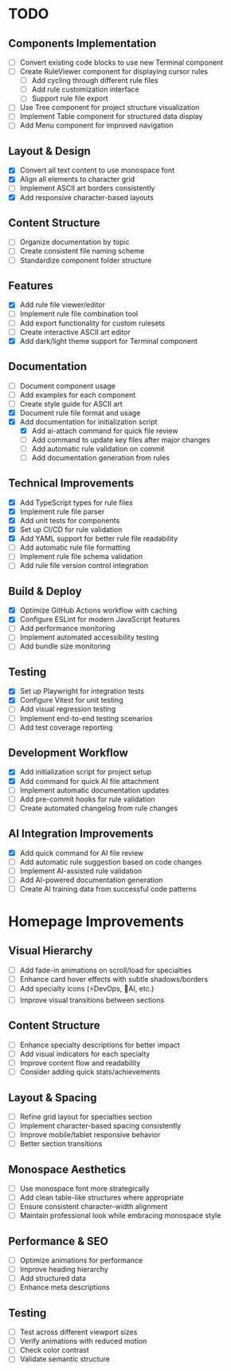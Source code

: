 # TODO

## Components Implementation

- [ ] Convert existing code blocks to use new Terminal component
- [ ] Create RuleViewer component for displaying cursor rules
  - [ ] Add cycling through different rule files
  - [ ] Add rule customization interface
  - [ ] Support rule file export
- [ ] Use Tree component for project structure visualization
- [ ] Implement Table component for structured data display
- [ ] Add Menu component for improved navigation

## Layout & Design

- [x] Convert all text content to use monospace font
- [x] Align all elements to character grid
- [ ] Implement ASCII art borders consistently
- [x] Add responsive character-based layouts

## Content Structure

- [ ] Organize documentation by topic
- [ ] Create consistent file naming scheme
- [ ] Standardize component folder structure

## Features

- [x] Add rule file viewer/editor
- [ ] Implement rule file combination tool
- [ ] Add export functionality for custom rulesets
- [ ] Create interactive ASCII art editor
- [x] Add dark/light theme support for Terminal component

## Documentation

- [ ] Document component usage
- [ ] Add examples for each component
- [ ] Create style guide for ASCII art
- [x] Document rule file format and usage
- [x] Add documentation for initialization script
  - [x] Add ai-attach command for quick file review
  - [ ] Add command to update key files after major changes
  - [ ] Add automatic rule validation on commit
  - [ ] Add documentation generation from rules

## Technical Improvements

- [x] Add TypeScript types for rule files
- [x] Implement rule file parser
- [x] Add unit tests for components
- [x] Set up CI/CD for rule validation
- [x] Add YAML support for better rule file readability
- [ ] Add automatic rule file formatting
- [ ] Implement rule file schema validation
- [ ] Add rule file version control integration

## Build & Deploy

- [x] Optimize GitHub Actions workflow with caching
- [x] Configure ESLint for modern JavaScript features
- [ ] Add performance monitoring
- [ ] Implement automated accessibility testing
- [ ] Add bundle size monitoring

## Testing

- [x] Set up Playwright for integration tests
- [x] Configure Vitest for unit testing
- [ ] Add visual regression testing
- [ ] Implement end-to-end testing scenarios
- [ ] Add test coverage reporting

## Development Workflow

- [x] Add initialization script for project setup
- [x] Add command for quick AI file attachment
- [ ] Implement automatic documentation updates
- [ ] Add pre-commit hooks for rule validation
- [ ] Create automated changelog from rule changes

## AI Integration Improvements

- [x] Add quick command for AI file review
- [ ] Add automatic rule suggestion based on code changes
- [ ] Implement AI-assisted rule validation
- [ ] Add AI-powered documentation generation
- [ ] Create AI training data from successful code patterns

# Homepage Improvements

## Visual Hierarchy

- [ ] Add fade-in animations on scroll/load for specialties
- [ ] Enhance card hover effects with subtle shadows/borders
- [ ] Add specialty icons (⚡DevOps, 🧠AI, etc.)
- [ ] Improve visual transitions between sections

## Content Structure

- [ ] Enhance specialty descriptions for better impact
- [ ] Add visual indicators for each specialty
- [ ] Improve content flow and readability
- [ ] Consider adding quick stats/achievements

## Layout & Spacing

- [ ] Refine grid layout for specialties section
- [ ] Implement character-based spacing consistently
- [ ] Improve mobile/tablet responsive behavior
- [ ] Better section transitions

## Monospace Aesthetics

- [ ] Use monospace font more strategically
- [ ] Add clean table-like structures where appropriate
- [ ] Ensure consistent character-width alignment
- [ ] Maintain professional look while embracing monospace style

## Performance & SEO

- [ ] Optimize animations for performance
- [ ] Improve heading hierarchy
- [ ] Add structured data
- [ ] Enhance meta descriptions

## Testing

- [ ] Test across different viewport sizes
- [ ] Verify animations with reduced motion
- [ ] Check color contrast
- [ ] Validate semantic structure
